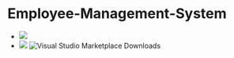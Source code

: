 # Employee-Management-System

- ![](https://img.shields.io/badge/logo-javascript-blue?logo=javascript)
- ![](https://img.shields.io/badge/logo-C#-blue?logo=C#) 
![Visual Studio Marketplace Downloads](https://img.shields.io/visual-studio-marketplace/d/:extensionId)
